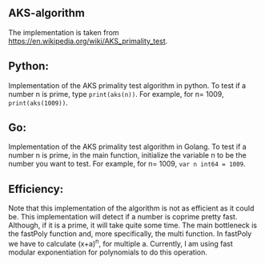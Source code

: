 ## AKS-algorithm
The implementation is taken from https://en.wikipedia.org/wiki/AKS_primality_test.

## Python:
Implementation of the AKS primality test algorithm in python. To test if a number n is prime, type ``` print(aks(n)) ```. For example, for n= 1009, ``` print(aks(1009))```.

## Go:
Implementation of the AKS primality test algorithm in Golang. To test if a number n is prime, in the main function, initialize the variable n to be the number you want to test. For example, for n= 1009, ```var n int64 = 1009```.


## Efficiency:
Note that this implementation of the algorithm is not as efficient as it could be. This implementation will detect if a number is coprime pretty fast. Although, if it is a prime, it will take quite some time. The main bottleneck is the fastPoly function and, more specifically, the multi function. In fastPoly we have to calculate (x+a)<sup>n</sup>, for multiple a. Currently, I am using fast modular exponentiation for polynomials to do this operation.
